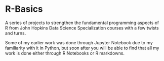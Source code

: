 # R-Basics
A series of projects to strengthen the fundamental programming aspects of R from John Hopkins Data Science Specialization courses with a few twists and turns.

Some of my earlier work was done through Jupyter Notebook due to my familiarity with it in Python, but soon after you will be able to find that all my work is done either through R Notebooks or R markdowns.
